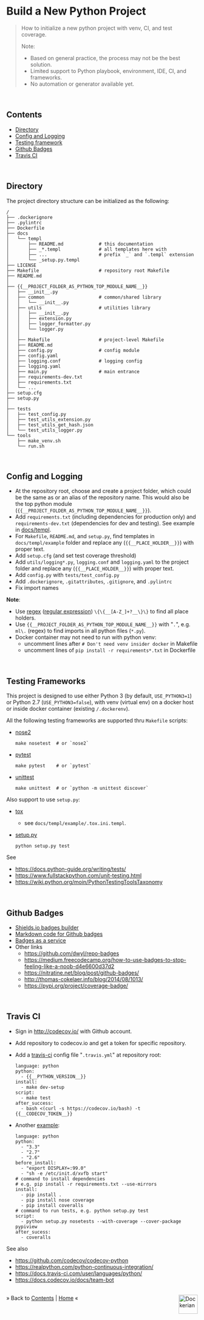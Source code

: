 # Build a New Python Project

> How to initialize a new python project with venv, CI, and test coverage.
>
> Note:
> - Based on general practice, the process may not be the best solution.
> - Limited support to Python playbook, environment, IDE, CI, and frameworks.
> - No automation or generator available yet.


<br/><a name="contents"></a>
## Contents

* [Directory](#tree)
* [Config and Logging](#config-and-logging)
* [Testing framework](#testing)
* [Github Badges](#badges)
* [Travis CI](#travis-ci)


<br/><a name="tree"></a>
## Directory

  The project directory structure can be initialized as the following:

  ```
  /
  ├── .dockerignore
  ├── .pylintrc
  ├── Dockerfile
  ├── docs
  │   └── templ
  │       ├── README.md             # this documentation
  │       ├── _*.templ              # all templates here with
  │       ├── ...                   # prefix `_` and `.templ` extension
  │       └── _setup.py.templ
  ├── LICENSE
  ├── Makefile                      # repository root Makefile
  ├── README.md
  │
  ├── {{__PROJECT_FOLDER_AS_PYTHON_TOP_MODULE_NAME__}}
  │   ├── __init__.py
  │   ├── common                    # common/shared library
  │   │   └── __init__.py
  │   ├── utils                     # utilities library
  │   │   ├── __init__.py
  │   │   ├── extension.py
  │   │   ├── logger_formatter.py
  │   │   └── logger.py
  │   │
  │   ├── Makefile                  # project-level Makefile
  │   ├── README.md
  │   ├── config.py                 # config module
  │   ├── config.yaml
  │   ├── logging.conf              # logging config
  │   ├── logging.yaml
  │   ├── main.py                   # main entrance
  │   ├── requirements-dev.txt
  │   ├── requirements.txt
  │   └── ...
  ├── setup.cfg
  ├── setup.py
  │
  ├── tests
  │   ├── test_config.py
  │   ├── test_utils_extension.py
  │   ├── test_utils_get_hash.json
  │   └── test_utils_logger.py
  └── tools
      ├── make_venv.sh
      └── run.sh
  ```


<br/><a name="config-and-logging"></a>
## Config and Logging

  * At the repository root, choose and create a project folder, which could be
    the same as or an alias of the repository name. This would also be the top
    python module (`{{__PROJECT_FOLDER_AS_PYTHON_TOP_MODULE_NAME__}}`).
  * Add `requirements.txt` (including dependencies for production only)
    and `requirements-dev.txt` (dependencies for dev and testing).
    See example in [docs/templ](../../docs/templ/example).
  * For `Makefile`, `README.md`, and `setup.py`, find templates in `docs/templ/example`
    folder and replace any (`{{__PLACE_HOLDER__}}`) with proper text.
  * Add `setup.cfg` (and set test coverage threshold)
  * Add `utils/logging*.py`, `logging.conf` and `logging.yaml` to the project
    folder and replace any (`{{__PLACE_HOLDER__}}`) with proper text.
  * Add `config.py` with `tests/test_config.py`
  * Add `.dockerignore`, `.gitattributes`, `.gitignore`, and `.pylintrc`
  * Fix import names

  **Note**:
  * Use [regex](https://regex101.com/) ([regular expression](https://regexr.com/)) `\{\{__[A-Z_]+?__\}\}` to find all place holders.
  * Use `{{__PROJECT_FOLDER_AS_PYTHON_TOP_MODULE_NAME__}}` with "`.`",
    e.g. `ml\.` (regex) to find imports in all python files (`*.py`).
  * Docker container may not need to run with python venv:
    - uncomment lines after `# Don't need venv insider docker` in Makefile
    - uncomment lines of `pip install -r requirements*.txt` in Dockerfile



<br/><a name="testing"></a>
## Testing Frameworks

  This project is designed to use either Python 3 (by default, `USE_PYTHON3=1`)
  or Python 2.7 (`USE_PYTHON3=false`), with venv (virtual env) on a docker host
  or inside docker container (existing `/.dockerenv`).

  All the following testing frameworks are supported thru `Makefile` scripts:
  * [nose2](https://nose2.readthedocs.io/en/latest/index.html)

    ```
    make nosetest  # or `nose2`
    ```

  * [pytest](https://docs.pytest.org/en/latest/)

    ```
    make pytest    # or `pytest`
    ```

  * [unittest](https://docs.python.org/3/library/unittest.html)

    ```
    make unittest  # or `python -m unittest discover`
    ```

  Also support to use `setup.py`:

  * [tox](http://tox.readthedocs.org/en/latest/examples.html)
    - see `docs/templ/example/.tox.ini.templ`.

  * [setup.py](https://docs.python.org/3/distutils/setupscript.html)

    ```
    python setup.py test
    ```

  See
  * https://docs.python-guide.org/writing/tests/
  * https://www.fullstackpython.com/unit-testing.html
  * https://wiki.python.org/moin/PythonTestingToolsTaxonomy


<br/><a name="badges"></a>
## Github Badges

  * [Shields.io badges builder](https://shields.io/#/)
  * [Markdown code for Github badges](https://github.com/Naereen/badges)
  * [Badges as a service](https://github.com/badges)
  * Other links
    - https://github.com/dwyl/repo-badges
    - https://medium.freecodecamp.org/how-to-use-badges-to-stop-feeling-like-a-noob-d4e6600d37d2
    - https://nitratine.net/blog/post/github-badges/
    - http://thomas-cokelaer.info/blog/2014/08/1013/
    - https://pypi.org/project/coverage-badge/


<br/><a name="travis-ci"></a>
## Travis CI

  * Sign in http://codecov.io/ with Github account.
  * Add repository to codecov.io and get a token for specific repository.
  * Add a [travis-ci](https://docs.travis-ci.com/user/languages/python/)
    config file "`.travis.yml`" at repository root:

    ```
    language: python
    python:
      - {{__PYTHON_VERSION__}}
    install:
      - make dev-setup
    script:
      - make test
    after_success:
      - bash <(curl -s https://codecov.io/bash) -t {{__CODECOV_TOKEN__}}
    ```
  * Another [example](http://thomas-cokelaer.info/blog/2014/08/1013/):

    ```
    language: python
    python:
      - "3.3"
      - "2.7"
      - "2.6"
    before_install:
      - "export DISPLAY=:99.0"
      - "sh -e /etc/init.d/xvfb start"
    # command to install dependencies
    # e.g. pip install -r requirements.txt --use-mirrors
    install:
      - pip install .
      - pip install nose coverage
      - pip install coveralls
    # command to run tests, e.g. python setup.py test
    script:  
      - python setup.py nosetests --with-coverage --cover-package pypiview
    after_sucess:
      - coveralls
    ```

  See also
  - https://github.com/codecov/codecov-python
  - https://realpython.com/python-continuous-integration/
  - https://docs.travis-ci.com/user/languages/python/
  - https://docs.codecov.io/docs/team-bot




<div><br/>
&raquo; Back to <a href="#contents">Contents</a> | <a href="../README.md">Home</a> &laquo;
<a href="https://github.com/dockerian" style="text-decoration:none;"><img src="https://avatars3.githubusercontent.com/u/22064108?s=400&v=4" style="border:0;height:50;width:50px;vertical-align:middle" height="50" alt="Dockerian" border="0" title="Dockerian" align="right" valign="middle" /></a>
</div>
